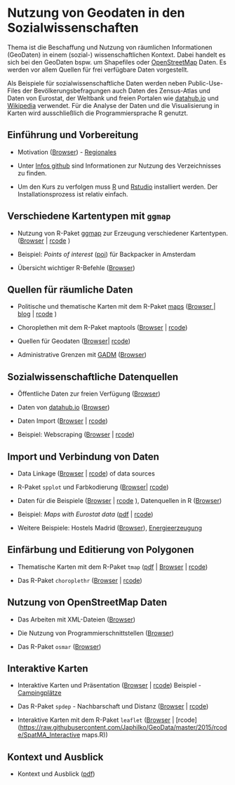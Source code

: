 Nutzung von Geodaten in den Sozialwissenschaften
====================

Thema ist die Beschaffung und Nutzung von räumlichen Informationen (GeoDaten) in einem (sozial-) wissenschaftlichen Kontext.  Dabei handelt es sich bei den GeoDaten bspw. um Shapefiles oder  [OpenStreetMap](http://openstreetmap.de/) Daten.  Es werden vor allem Quellen für frei verfügbare Daten vorgestellt. 

Als Beispiele für sozialwissenschaftliche Daten werden neben Public-Use-Files der Bevölkerungsbefragungen auch Daten des Zensus-Atlas und Daten von Eurostat, der Weltbank und freien Portalen wie [datahub.io](https://datahub.io/) und [Wikipedia](https://www.wikidata.org/wiki/Wikidata:Main_Page) verwendet. Für die Analyse der Daten und die Visualisierung in Karten wird ausschließlich die Programmiersprache R genutzt. 


Einführung und Vorbereitung
---------------------

- Motivation ([Browser](https://github.com/Japhilko/GeoData/blob/master/2016/slides/Einleitung.Rmd)) - [Regionales](http://rpubs.com/Japhilko82/OpenStreetMap_Mannheim)

- Unter [Infos github](https://github.com/Japhilko/GeoData/blob/master/2015/slides/github.md) sind Informationen zur Nutzung des  Verzeichnisses zu finden.

- Um den Kurs zu verfolgen muss [R](https://cran.uni-muenster.de/) und [Rstudio](https://www.rstudio.com/products/rstudio/download/) installiert werden. Der Installationsprozess ist relativ einfach. 

Verschiedene Kartentypen mit `ggmap`
---------------------

- Nutzung von R-Paket [ggmap](http://journal.r-project.org/archive/2013-1/kahle-wickham.pdf) zur Erzeugung verschiedener Kartentypen. ([Browser](http://rpubs.com/Japhilko82/ggmap) | [rcode](https://raw.githubusercontent.com/Japhilko/GeoData/master/2015/rcode/SpatMA_ggmap.R) )

- Beispiel: *Points of interest* ([poi](https://rpossib.wordpress.com/2015/09/15/points-of-interest-for-backpackers/)) für Backpacker in Amsterdam

- Übersicht wichtiger R-Befehle ([Browser](https://github.com/Japhilko/GeoData/blob/master/2016/slides/RcommandsRecap.Rmd))

Quellen für räumliche Daten
---------------------

- Politische und thematische Karten mit dem R-Paket [maps](https://cran.r-project.org/web/packages/maps/index.html) ([Browser ](https://github.com/Japhilko/GeoData/blob/master/2016/slides/maps.Rmd) | [blog](https://rpossib.wordpress.com/2015/09/18/political-maps-with-r/) | [rcode](https://raw.githubusercontent.com/Japhilko/GeoData/master/2015/rcode/SpatMA_maps.R) )

- Choroplethen mit dem R-Paket maptools ([Browser](https://github.com/Japhilko/GeoData/blob/master/2016/slides/maptools.Rmd) 
| [rcode](https://raw.githubusercontent.com/Japhilko/GeoData/master/2015/rcode/SpatMA_maptools.R))


- Quellen für Geodaten ([Browser](https://github.com/Japhilko/GeoData/blob/master/2016/slides/polygonSources.Rmd)|
[rcode](https://raw.githubusercontent.com/Japhilko/GeoData/master/2015/rcode/SpatMA_polygonSources.R))

- Administrative Grenzen mit [GADM](http://www.gadm.org/) 
([Browser](https://github.com/Japhilko/GeoData/blob/master/2016/slides/KartenErstellen.Rmd))


Sozialwissenschaftliche Datenquellen
---------------------

- Öffentliche Daten zur freien Verfügung ([Browser](https://github.com/Japhilko/GeoData/blob/master/2016/slides/DataPUF.Rmd))

- Daten von [datahub.io](https://datahub.io/de/) ([Browser](https://github.com/Japhilko/GeoData/blob/master/2016/slides/Datahub.Rmd))

- Daten Import ([Browser](https://github.com/Japhilko/GeoData/blob/master/2016/slides/dataImport.Rmd) | [rcode](https://raw.githubusercontent.com/Japhilko/GeoData/master/2015/rcode/SpatMA_dataImport.R)) 

- Beispiel: Webscraping ([Browser](https://github.com/Japhilko/GeoData/blob/master/2016/slides/WebScraping.md) | [rcode](https://raw.githubusercontent.com/Japhilko/GeoData/master/2015/rcode/SpatMA_WebScraping.R))

Import und Verbindung von Daten
---------------------

- Data Linkage ([Browser](https://github.com/Japhilko/GeoData/blob/master/2016/slides/Matching.Rmd) |
[rcode](https://raw.githubusercontent.com/Japhilko/GeoData/master/2015/rcode/SpatMA_Matching.R))
of data sources

- R-Paket `spplot` und Farbkodierung ([Browser](https://github.com/Japhilko/GeoData/blob/master/2016/slides/spplot.Rmd)| 
[rcode](https://raw.githubusercontent.com/Japhilko/GeoData/master/2015/rcode/SpatMA_spplot.R))

- Daten für die Beispiele ([Browser](https://github.com/Japhilko/GeoData/blob/master/2016/slides/Course6.Rmd) | 
[rcode](https://raw.githubusercontent.com/Japhilko/GeoData/master/2015/rcode/SpatMA_DataUseCases.R)
), Datenquellen in R ([Browser](https://github.com/Japhilko/GeoData/blob/master/2016/slides/Choroplethen.Rmd))


- Beispiel: *Maps with Eurostat data* ([pdf](https://github.com/Japhilko/GeoData/blob/master/2015/slides/eurostatMapsR.pdf) | [rcode](https://raw.githubusercontent.com/Japhilko/GeoData/master/2015/rcode/SpatMA_EurostatMaps.R))


- Weitere Beispiele: Hostels Madrid ([Browser](https://github.com/Japhilko/GeoData/blob/master/2016/slides/Madrid_hostels.Rmd)), [Energieerzeugung](https://rpossib.wordpress.com/2015/11/20/use-openstreetmap-date/)



Einfärbung und Editierung von Polygonen
---------------------

- Thematische Karten mit dem R-Paket `tmap` ([pdf](https://github.com/Japhilko/GeoData/blob/master/2015/slides/F_tmap.pdf) |
[Browser](https://github.com/Japhilko/GeoData/blob/master/2016/slides/tmap.Rmd) | 
[rcode](https://raw.githubusercontent.com/Japhilko/GeoData/master/2015/rcode/SpatMA_tmap.R))

- Das R-Paket `choroplethr` ([Browser](https://github.com/Japhilko/GeoData/blob/master/2016/slides/Choroplethr.Rmd) | 
[rcode](https://raw.githubusercontent.com/Japhilko/GeoData/master/2015/rcode/SpatMA_Choroplethr.R))


Nutzung von OpenStreetMap Daten
---------------------

- Das Arbeiten mit XML-Dateien ([Browser](https://github.com/Japhilko/GeoData/blob/master/2016/slides/OpenStreetMap.Rmd))

- Die Nutzung von Programmierschnittstellen ([Browser](https://github.com/Japhilko/GeoData/blob/master/2016/slides/UsageAPI.Rmd))

- Das R-Paket `osmar` ([Browser](https://github.com/Japhilko/GeoData/blob/master/2016/slides/osmar.Rmd))


Interaktive Karten
---------------------

- Interaktive Karten und Präsentation ([Browser](https://github.com/Japhilko/GeoData/blob/master/2016/slides/PresentingResults.Rmd)
| [rcode](https://raw.githubusercontent.com/Japhilko/GeoData/master/2015/rcode/SpatMA_PrepPresentation.R))
Beispiel - [Campingplätze](http://rpubs.com/Japhilko82/Campsites)

- Das R-Paket `spdep` - Nachbarschaft und Distanz ([Browser](https://github.com/Japhilko/GeoData/blob/master/2015/slides/K_spdep.md) |
[rcode](https://raw.githubusercontent.com/Japhilko/GeoData/master/2015/rcode/SpatMA_spdep.R))

- Interaktive Karten mit dem R-Paket `leaflet` 
([Browser](https://github.com/Japhilko/GeoData/blob/master/2016/slides/InteractiveMaps.Rmd) |
[rcode](https://raw.githubusercontent.com/Japhilko/GeoData/master/2015/rcode/SpatMA_Interactive maps.R))



Kontext und Ausblick
---------------------

- Kontext und Ausblick ([pdf](https://github.com/Japhilko/GeoData/blob/master/2015/slides/SpatialMA_Course11.pdf))
